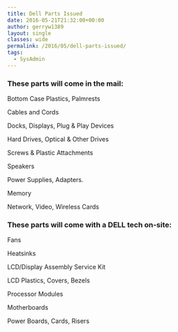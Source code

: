 ```yaml
---
title: Dell Parts Issued
date: 2016-05-21T21:32:00+00:00
author: gerryw1389
layout: single
classes: wide
permalink: /2016/05/dell-parts-issued/
tags:
  - SysAdmin
---
```

<!--more-->

### These parts will come in the mail:

Bottom Case Plastics, Palmrests

Cables and Cords

Docks, Displays, Plug & Play Devices

Hard Drives, Optical & Other Drives

Screws & Plastic Attachments

Speakers

Power Supplies, Adapters.

Memory

Network, Video, Wireless Cards

### These parts will come with a DELL tech on-site:

Fans

Heatsinks

LCD/Display Assembly Service Kit

LCD Plastics, Covers, Bezels

Processor Modules

Motherboards

Power Boards, Cards, Risers
